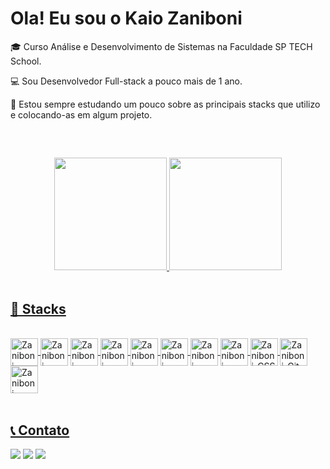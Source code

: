 # Ola! Eu sou o Kaio Zaniboni

🎓 Curso Análise e Desenvolvimento de Sistemas na Faculdade SP TECH School. 

💻 Sou Desenvolvedor Full-stack a pouco mais de 1 ano.

📖 Estou sempre estudando um pouco sobre as principais stacks que utilizo e colocando-as em algum projeto.

<br>

## 

<div align="center">
  <a href="https://github.com/KaioZaniboni">
  <img height="180em" src="https://github-readme-stats.vercel.app/api?username=KaioZaniboni&show_icons=true&theme=dracula&include_all_commits=true&count_private=true"/>
  <img height="180em" src="https://github-readme-stats.vercel.app/api/top-langs/?username=KaioZaniboni&layout=compact&langs_count=7&theme=dracula"/>
</div>

<br>

## 🚀 Stacks

<div style="display: inline_block"><br>
  <img align="center" alt="Zaniboni-Java" height="44" width="44" src="https://cdn.jsdelivr.net/gh/devicons/devicon/icons/java/java-original.svg">
  <img align="center" alt="Zaniboni-Kotlin" height="44" width="44" src="https://cdn.jsdelivr.net/gh/devicons/devicon/icons/kotlin/kotlin-original.svg">
  <img align="center" alt="Zaniboni-Spring" height="44" width="44" src="https://cdn.jsdelivr.net/gh/devicons/devicon/icons/spring/spring-original.svg">
  <img align="center" alt="Zaniboni-PostgreSQL" height="44" width="44" src="https://cdn.jsdelivr.net/gh/devicons/devicon/icons/postgresql/postgresql-original.svg">
  <img align="center" alt="Zaniboni-MySQL" height="44" width="44" src="https://cdn.jsdelivr.net/gh/devicons/devicon/icons/mysql/mysql-original.svg">
  <img align="center" alt="Zaniboni-AWS" height="44" width="44" src="https://cdn.jsdelivr.net/gh/devicons/devicon/icons/amazonwebservices/amazonwebservices-original.svg">
  <img align="center" alt="Zaniboni-Angular" height="44" width="44" src="https://cdn.jsdelivr.net/gh/devicons/devicon/icons/angularjs/angularjs-original.svg">
  <img align="center" alt="Zaniboni-React" height="44" width="44" src="https://cdn.jsdelivr.net/gh/devicons/devicon/icons/react/react-original.svg">
  <img align="center" alt="Zaniboni-CSS" height="44" width="44" src="https://cdn.jsdelivr.net/gh/devicons/devicon/icons/css3/css3-original.svg">
  <img align="center" alt="Zaniboni-Git" height="44" width="44" src="https://cdn.jsdelivr.net/gh/devicons/devicon/icons/git/git-original.svg">
  <img align="center" alt="Zaniboni-GitLab" height="44" width="44" src="https://cdn.jsdelivr.net/gh/devicons/devicon/icons/gitlab/gitlab-original.svg">
</div>
  
<br>
  
  ## 📞 Contato
 
<div> 
  <a href="https://www.linkedin.com/in/Kaio-Zaniboni-45875016a" target="_blank"><img src="https://img.shields.io/badge/-LinkedIn-%230077B5?style=for-the-badge&logo=linkedin&logoColor=white" target="_blank"></a>
  <a "mailto:kaio.r.zaniboni@gmail.com"><img src="https://img.shields.io/badge/Gmail-D14836?style=for-the-badge&logo=gmail&logoColor=white"></a>
  <a href="https://api.whatsapp.com/send?l=pt-BR&amp;phone=5511985653074" rel="nofollow">
  <img src=https://img.shields.io/badge/WhatsApp-25D366?style=for-the-badge&logo=whatsapp&logoColor=white></a>  
